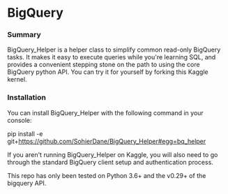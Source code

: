 # BigQuery

### Summary
BigQuery_Helper is a helper class to simplify common read-only BigQuery tasks. It makes it easy to execute queries while you're learning SQL, and provides a convenient stepping stone on the path to using the core BigQuery python API. You can try it for yourself by forking this Kaggle kernel.

### Installation
You can install BigQuery_Helper with the following command in your console:

pip install -e git+https://github.com/SohierDane/BigQuery_Helper#egg=bq_helper

If you aren't running BigQuery_Helper on Kaggle, you will also need to go through the standard BigQuery client setup and authentication process.

This repo has only been tested on Python 3.6+ and the v0.29+ of the bigquery API.


